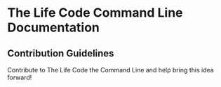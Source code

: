 # The Life Code Command Line Documentation

## Contribution Guidelines
Contribute to The Life Code the Command Line and help bring this idea forward!